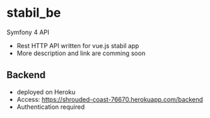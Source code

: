 # stabil_be
Symfony 4 API

- Rest HTTP API written for vue.js stabil app
- More description and link are comming soon

## Backend
- deployed on Heroku
- Access: https://shrouded-coast-76670.herokuapp.com/backend
- Authentication required
